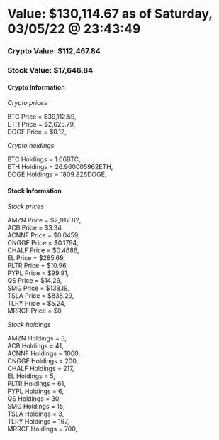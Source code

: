 # Value: $130,114.67 as of Saturday, 03/05/22 @ 23:43:49 

### Crypto Value: $112,467.84

### Stock Value: $17,646.84

#### Crypto Information 
*Crypto prices* 

BTC Price = $39,112.59,  
ETH Price = $2,625.79,  
DOGE Price = $0.12,  


*Crypto holdings* 

BTC Holdings = 1.06BTC,  
ETH Holdings = 26.960005962ETH,  
DOGE Holdings = 1809.826DOGE,  


#### Stock Information 

*Stock prices* 

AMZN Price = $2,912.82,  
ACB Price = $3.34,  
ACNNF Price = $0.0459,  
CNGGF Price = $0.1794,  
CHALF Price = $0.4686,  
EL Price = $285.69,  
PLTR Price = $10.96,  
PYPL Price = $99.91,  
QS Price = $14.29,  
SMG Price = $138.19,  
TSLA Price = $838.29,  
TLRY Price = $5.24,  
MRRCF Price = $0,  


*Stock holdings* 

AMZN Holdings = 3,  
ACB Holdings = 41,  
ACNNF Holdings = 1000,  
CNGGF Holdings = 200,  
CHALF Holdings = 217,  
EL Holdings = 5,  
PLTR Holdings = 61,  
PYPL Holdings = 6,  
QS Holdings = 30,  
SMG Holdings = 15,  
TSLA Holdings = 3,  
TLRY Holdings = 167,  
MRRCF Holdings = 700,  


